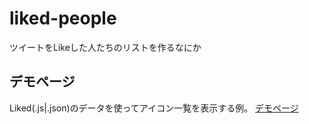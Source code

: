 # liked-people
ツイートをLikeした人たちのリストを作るなにか

## デモページ

Liked(.js|.json)のデータを使ってアイコン一覧を表示する例。
[デモページ](./demo.html)